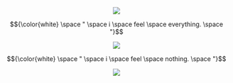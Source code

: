 <p align="center"> <img src=https://komarev.com/ghpvc/?username=wavetoivy&color=8d8f91&style=flat-square&label=💿>
<p align="center"> 
$${\color{white} \space " \space i \space feel \space everything. \space "}$$
 
 <p align="center"> 
<img src="https://media.discordapp.net/attachments/1013637206952382504/1355168582769573908/IMG_0601.png?ex=682bd7d7&is=682a8657&hm=1e92b9b0f235f9752b8e9157af123acae6a749d864c66d24dd7cff802361729a&=&format=webp&quality=lossless&width=1281&height=693" <p/>

 <p align="center"> 
  $${\color{white} \space " \space i \space feel \space nothing. \space "}$$
  
<p align="center"> 
 <img src="https://media.discordapp.net/attachments/1013637206952382504/1355168029066924273/IMG_0602.png?ex=67ff0453&is=67fdb2d3&hm=83b66facecb52ceeeb478adba18080743c3953ed62fd21ec4d84a2007642cb7d&=&format=webp&quality=lossless&width=1414&height=693" <p/>
 

